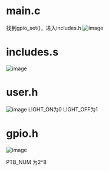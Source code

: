 # main.c
找到gpio_set()，进入includes.h
![image](https://github.com/net211ben/-/assets/93826955/812880d1-1e67-4bf0-a022-bfd1853262ae)

# includes.s
![image](https://github.com/net211ben/-/assets/93826955/725e0213-3eac-4318-949b-dc39dad180e9)

# user.h
![image](https://github.com/net211ben/-/assets/93826955/a635fcdb-fef1-4ac3-861e-500623532914)
LIGHT_ON为0
LIGHT_OFF为1

# gpio.h
![image](https://github.com/net211ben/-/assets/93826955/50acc0b7-8205-4281-bfe4-69fe03ead43a)


PTB_NUM 为2^8
